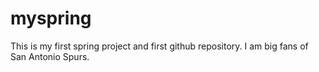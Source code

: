 # myspring
This is my first spring project and first github repository.
I am big fans of San Antonio Spurs.
